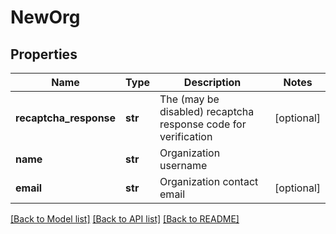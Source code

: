 # NewOrg

## Properties
Name | Type | Description | Notes
------------ | ------------- | ------------- | -------------
**recaptcha_response** | **str** | The (may be disabled) recaptcha response code for verification | [optional] 
**name** | **str** | Organization username | 
**email** | **str** | Organization contact email | [optional] 

[[Back to Model list]](../README.md#documentation-for-models) [[Back to API list]](../README.md#documentation-for-api-endpoints) [[Back to README]](../README.md)

